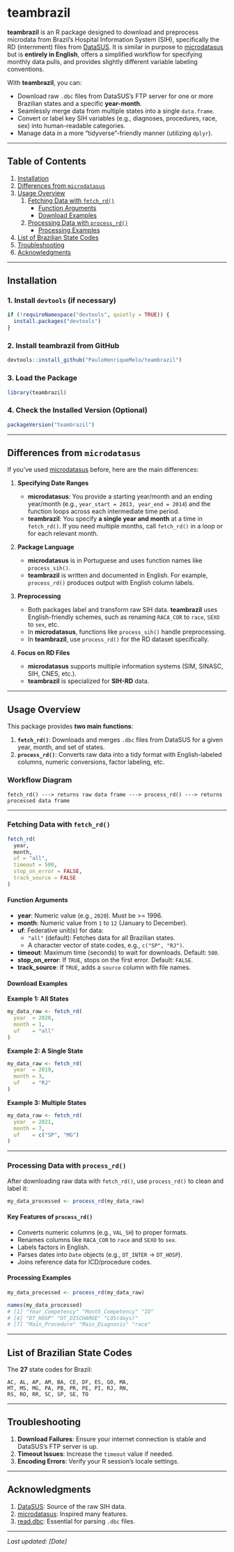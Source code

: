 # teambrazil

**teambrazil** is an R package designed to download and preprocess microdata from Brazil’s Hospital Information System (SIH), specifically the RD (internment) files from [DataSUS](http://www.datasus.gov.br). It is similar in purpose to [microdatasus](https://github.com/rfsaldanha/microdatasus) but is **entirely in English**, offers a simplified workflow for specifying monthly data pulls, and provides slightly different variable labeling conventions.

With **teambrazil**, you can:
- Download raw `.dbc` files from DataSUS’s FTP server for one or more Brazilian states and a specific **year-month**.
- Seamlessly merge data from multiple states into a single `data.frame`.
- Convert or label key SIH variables (e.g., diagnoses, procedures, race, sex) into human-readable categories.
- Manage data in a more “tidyverse”-friendly manner (utilizing `dplyr`).

---

## Table of Contents

1. [Installation](#installation)  
2. [Differences from `microdatasus`](#differences-from-microdatasus)  
3. [Usage Overview](#usage-overview)  
   1. [Fetching Data with `fetch_rd()`](#fetching-data-with-fetch_rd)  
      - [Function Arguments](#function-arguments)  
      - [Download Examples](#download-examples)  
   2. [Processing Data with `process_rd()`](#processing-data-with-process_rd)  
      - [Processing Examples](#processing-examples)  
4. [List of Brazilian State Codes](#list-of-brazilian-state-codes)  
5. [Troubleshooting](#troubleshooting)  
6. [Acknowledgments](#acknowledgments)  

---

## Installation

### 1. Install `devtools` (if necessary)

```r
if (!requireNamespace("devtools", quietly = TRUE)) {
  install.packages("devtools")
}
```

### 2. Install **teambrazil** from GitHub

```r
devtools::install_github("PauloHenriqueMelo/teambrazil")
```

### 3. Load the Package

```r
library(teambrazil)
```

### 4. Check the Installed Version (Optional)

```r
packageVersion("teambrazil")
```

---

## Differences from `microdatasus`

If you’ve used [microdatasus](https://github.com/rfsaldanha/microdatasus) before, here are the main differences:

1. **Specifying Date Ranges**  
   - **microdatasus**: You provide a starting year/month and an ending year/month (e.g., `year_start = 2013, year_end = 2014`) and the function loops across each intermediate time period.  
   - **teambrazil**: You specify **a single year and month** at a time in `fetch_rd()`. If you need multiple months, call `fetch_rd()` in a loop or for each relevant month.  

2. **Package Language**  
   - **microdatasus** is in Portuguese and uses function names like `process_sih()`.  
   - **teambrazil** is written and documented in English. For example, `process_rd()` produces output with English column labels.

3. **Preprocessing**  
   - Both packages label and transform raw SIH data. **teambrazil** uses English-friendly schemes, such as renaming `RACA_COR` to `race`, `SEXO` to `sex`, etc.  
   - In **microdatasus**, functions like `process_sih()` handle preprocessing.  
   - In **teambrazil**, use `process_rd()` for the RD dataset specifically.

4. **Focus on RD Files**  
   - **microdatasus** supports multiple information systems (SIM, SINASC, SIH, CNES, etc.).  
   - **teambrazil** is specialized for **SIH-RD** data.

---

## Usage Overview

This package provides **two main functions**:

1. **`fetch_rd()`**: Downloads and merges `.dbc` files from DataSUS for a given year, month, and set of states.  
2. **`process_rd()`**: Converts raw data into a tidy format with English-labeled columns, numeric conversions, factor labeling, etc.

### Workflow Diagram

```
fetch_rd() ---> returns raw data frame ---> process_rd() ---> returns processed data frame
```

---

### Fetching Data with `fetch_rd()`

```r
fetch_rd(
  year,
  month,
  uf = "all",
  timeout = 500,
  stop_on_error = FALSE,
  track_source = FALSE
)
```

#### Function Arguments

- **year**: Numeric value (e.g., `2020`). Must be >= 1996.
- **month**: Numeric value from `1` to `12` (January to December).
- **uf**: Federative unit(s) for data:
  - `"all"` (default): Fetches data for all Brazilian states.
  - A character vector of state codes, e.g., `c("SP", "RJ")`.
- **timeout**: Maximum time (seconds) to wait for downloads. Default: `500`.
- **stop_on_error**: If `TRUE`, stops on the first error. Default: `FALSE`.
- **track_source**: If `TRUE`, adds a `source` column with file names.

#### Download Examples

**Example 1: All States**

```r
my_data_raw <- fetch_rd(
  year  = 2020,
  month = 1,
  uf    = "all"
)
```

**Example 2: A Single State**

```r
my_data_raw <- fetch_rd(
  year  = 2019,
  month = 3,
  uf    = "RJ"
)
```

**Example 3: Multiple States**

```r
my_data_raw <- fetch_rd(
  year  = 2021,
  month = 7,
  uf    = c("SP", "MG")
)
```

---

### Processing Data with `process_rd()`

After downloading raw data with `fetch_rd()`, use `process_rd()` to clean and label it:

```r
my_data_processed <- process_rd(my_data_raw)
```

#### Key Features of `process_rd()`

- Converts numeric columns (e.g., `VAL_SH`) to proper formats.
- Renames columns like `RACA_COR` to `race` and `SEXO` to `sex`.
- Labels factors in English.
- Parses dates into `Date` objects (e.g., `DT_INTER` -> `DT_HOSP`).
- Joins reference data for ICD/procedure codes.

#### Processing Examples

```r
my_data_processed <- process_rd(my_data_raw)

names(my_data_processed)
# [1] "Year_Competency" "Month_Competency" "ID"
# [4] "DT_HOSP" "DT_DISCHARGE" "LOS(days)"
# [7] "Main_Procedure" "Main_Diagnosis" "race"
```

---

## List of Brazilian State Codes

The **27** state codes for Brazil:

```
AC, AL, AP, AM, BA, CE, DF, ES, GO, MA,
MT, MS, MG, PA, PB, PR, PE, PI, RJ, RN,
RS, RO, RR, SC, SP, SE, TO
```

---

## Troubleshooting

1. **Download Failures**: Ensure your internet connection is stable and DataSUS’s FTP server is up.
2. **Timeout Issues**: Increase the `timeout` value if needed.
3. **Encoding Errors**: Verify your R session’s locale settings.

---

## Acknowledgments

1. [DataSUS](http://www.datasus.gov.br): Source of the raw SIH data.
2. [microdatasus](https://github.com/rfsaldanha/microdatasus): Inspired many features.
3. [read.dbc](https://cran.r-project.org/package=read.dbc): Essential for parsing `.dbc` files.

---

*Last updated: [Date]*


